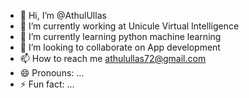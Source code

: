- 👋 Hi, I’m @AthulUllas
- 👀 I’m currently working at Unicule Virtual Intelligence
- 🌱 I’m currently learning python machine learning
- 💞️ I’m looking to collaborate on App development
- 📫 How to reach me athulullas72@gmail.com
- 😄 Pronouns: ...
- ⚡ Fun fact: ...

<!---
AthulUllas/AthulUllas is a ✨ special ✨ repository because its `README.md` (this file) appears on your GitHub profile.
You can click the Preview link to take a look at your changes.
--->
